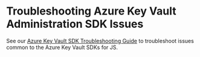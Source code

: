 # Troubleshooting Azure Key Vault Administration SDK Issues

See our [Azure Key Vault SDK Troubleshooting Guide](https://github.com/Azure/azure-sdk-for-js/blob/main/sdk/keyvault/TROUBLESHOOTING.md)
to troubleshoot issues common to the Azure Key Vault SDKs for JS.
